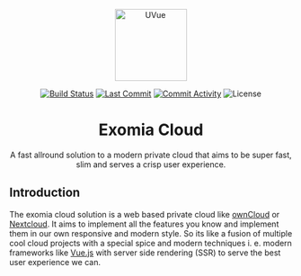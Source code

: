 <p align="center" style="text-align: center;">
  <img src="https://avatars3.githubusercontent.com/u/37782223?s=200&v=4" alt="UVue" width="128" height="128">
</p>

<p align="center">
<a href="https://circleci.com/gh/exomia/cloud/tree/master"><img src="https://img.shields.io/circleci/project/github/exomia/cloud.svg?logo=circleci" alt="Build Status"></a>
<a href="https://github.com/exomia/cloud/commits/dev"><img src="https://img.shields.io/github/last-commit/exomia/cloud/dev.svg" alt="Last Commit"></a>
<a href="https://github.com/exomia/cloud/graphs/commit-activity"><img src="https://img.shields.io/github/commit-activity/y/exomia/cloud.svg" alt="Commit Activity"></a>
<a><img src="https://img.shields.io/github/license/exomia/cloud.svg" alt="License"></a>

</p>

<h1 align="center">Exomia Cloud</h1>
<p align="center">A fast allround solution to a modern private cloud that aims to be super fast, slim and serves a crisp user experience.</p>

## Introduction

The exomia cloud solution is a web based private cloud like [ownCloud](https://owncloud.org/) or [Nextcloud](https://nextcloud.com/).
It aims to implement all the features you know and implement them in our own responsive and modern style.
So its like a fusion of multiple cool cloud projects with a special spice and modern techniques i. e. modern frameworks like [Vue.js](https://vuejs.org/) with server side rendering (SSR) to serve the best user experience we can.
